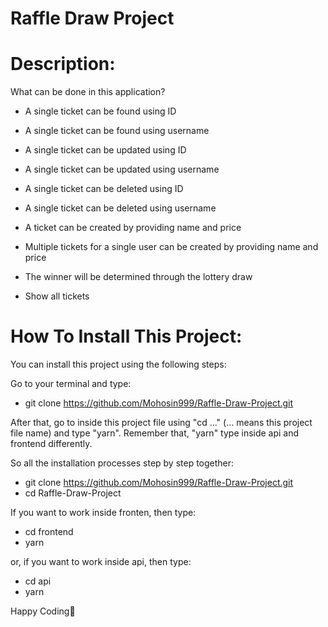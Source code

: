 # Raffle Draw Project

# Description:
What can be done in this application?

- A single ticket can be found using ID
- A single ticket can be found using username

- A single ticket can be updated using ID
- A single ticket can be updated using username

- A single ticket can be deleted using ID
- A single ticket can be deleted using username

- A ticket can be created by providing name and price
- Multiple tickets for a single user can be created by providing name and price

- The winner will be determined through the lottery draw
- Show all tickets

# How To Install This Project:
You can install this project using the following steps:

Go to your terminal and type:
- git clone https://github.com/Mohosin999/Raffle-Draw-Project.git

After that, go to inside this project file using "cd ..." (... means this project file name) and type "yarn". 
Remember that, "yarn" type inside api and frontend differently.

So all the installation processes step by step together:
- git clone https://github.com/Mohosin999/Raffle-Draw-Project.git
- cd Raffle-Draw-Project

If you want to work inside fronten, then type:
- cd frontend
- yarn

or, if you want to work inside api, then type:
- cd api
- yarn


Happy Coding🙂
